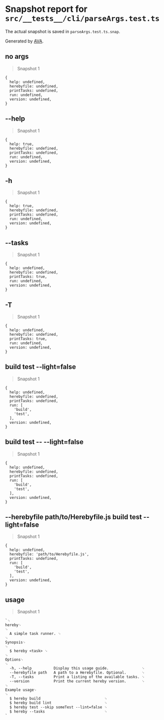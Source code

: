 # Snapshot report for `src/__tests__/cli/parseArgs.test.ts`

The actual snapshot is saved in `parseArgs.test.ts.snap`.

Generated by [AVA](https://avajs.dev).

## no args

> Snapshot 1

    {
      help: undefined,
      herebyfile: undefined,
      printTasks: undefined,
      run: undefined,
      version: undefined,
    }

## --help

> Snapshot 1

    {
      help: true,
      herebyfile: undefined,
      printTasks: undefined,
      run: undefined,
      version: undefined,
    }

## -h

> Snapshot 1

    {
      help: true,
      herebyfile: undefined,
      printTasks: undefined,
      run: undefined,
      version: undefined,
    }

## --tasks

> Snapshot 1

    {
      help: undefined,
      herebyfile: undefined,
      printTasks: true,
      run: undefined,
      version: undefined,
    }

## -T

> Snapshot 1

    {
      help: undefined,
      herebyfile: undefined,
      printTasks: true,
      run: undefined,
      version: undefined,
    }

## build test --light=false

> Snapshot 1

    {
      help: undefined,
      herebyfile: undefined,
      printTasks: undefined,
      run: [
        'build',
        'test',
      ],
      version: undefined,
    }

## build test -- --light=false

> Snapshot 1

    {
      help: undefined,
      herebyfile: undefined,
      printTasks: undefined,
      run: [
        'build',
        'test',
      ],
      version: undefined,
    }

## --herebyfile path/to/Herebyfile.js build test --light=false

> Snapshot 1

    {
      help: undefined,
      herebyfile: 'path/to/Herebyfile.js',
      printTasks: undefined,
      run: [
        'build',
        'test',
      ],
      version: undefined,
    }

## usage

> Snapshot 1

    `␊
    hereby␊
    ␊
      A simple task runner. ␊
    ␊
    Synopsis␊
    ␊
      $ hereby <task> ␊
    ␊
    Options␊
    ␊
      -h, --help          Display this usage guide.               ␊
      --herebyfile path   A path to a Herebyfile. Optional.       ␊
      -T, --tasks         Print a listing of the available tasks. ␊
      --version           Print the current hereby version.       ␊
    ␊
    Example usage␊
    ␊
      $ hereby build                             ␊
      $ hereby build lint                        ␊
      $ hereby test --skip someTest --lint=false ␊
      $ hereby --tasks                           ␊
    `
